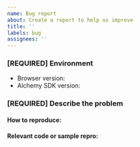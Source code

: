 ```yaml
---
name: Bug report
about: Create a report to help us improve
title: ''
labels: bug
assignees: ''
---
```


### [REQUIRED] Environment

- Browser version:
- Alchemy SDK version:

### [REQUIRED] Describe the problem

#### How to reproduce:

#### Relevant code or sample repro:
